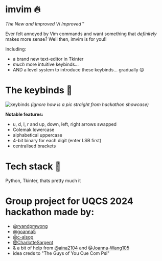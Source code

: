 # imvim 🔥
*The New and Improved Vi Improved™*

Ever felt annoyed by Vim commands and want something that *definitely* makes more sense? Well then, imvim is for you!!

Including:
- a brand new text-editor in Tkinter
- *much* more intuitive keybinds...
- AND a level system to introduce these keybinds... gradually 😊

# The keybinds 🎉
![keybinds](https://imgur.com/a/eKVBprb.png)
*(ignore how is a pic straight from hackathon showcase)*

**Notable features:**
- u, d, l, r and up, down, left, right arrows swapped
- Colemak lowercase
- alphabetical uppercase
- 4-bit binary for each digit (enter LSB first)
- centralised brackets

# Tech stack 💪
Python, Tkinter, thats pretty much it

# Group project for UQCS 2024 hackathon made by:
- [@ryandpmwong](https://github.com/ryandpmwong)
- [@goanna5](https://github.com/goanna5)
- [@c-alsop](https://github.com/c-alsop)
- [@CharlotteSargent](https://github.com/CharlotteSargent)
- & a bit of help from [@aina2104](https://github.com/aina2104) and [@Joanna-Wang105](https://github.com/Joanna-Wang105)
- idea creds to "The Guys of You Cue Com Psi"
